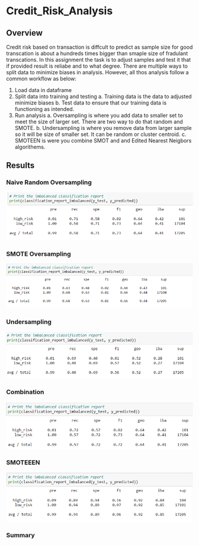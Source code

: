 # Credit_Risk_Analysis

## Overview 
Credit risk based on transaction is diffcult to predict as sample size for good transcation is about a hundreds times bigger than smaple size of fradulant transcations. In this assignment the task is to adjust samples and test it that if provided result is reliabe and to what degree. There are multiple ways to split data to minimize biases in analysis. However, all thos analysis follow a common workflow as below: 
1. Load data in dataframe 
2. Split data into training and testing
    a. Training data is the data to adjusted minimize biases 
    b. Test data to ensure that our training data is functioning as intended. 
3. Run analysis
    a. Oversampling is where you add data to smaller set to meet the size of larger set. There are two way to do that random and SMOTE. 
    b. Undersampling is where you remove data from larger sample so it will be size of smaller set. It can be random or  cluster centroid. 
    c. SMOTEEN is were you combine SMOT and and Edited Nearest Neigbors algorithems. 

## Results

### Naive Random Oversampling
![](./images/1.PNG)


### SMOTE Oversampling 
![](./images/2.PNG)

### Undersampling
![](./images/3.PNG)


### Combination
![](./images/4.PNG)


### SMOTEEEN
![](./images/5.PNG)


### Summary 








